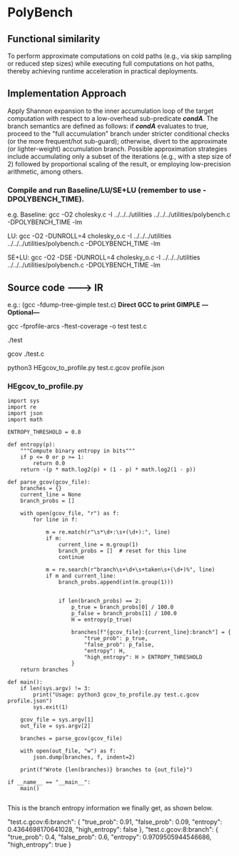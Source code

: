 # PolyBench

## Functional similarity ##

To perform approximate computations on cold paths (e.g., via skip sampling or reduced step sizes) while executing full computations 
on hot paths, thereby achieving runtime acceleration in practical deployments.

## Implementation Approach ##
Apply Shannon expansion to the inner accumulation loop of the target computation with respect to a low-overhead sub-predicate **_condA_**. The branch semantics are defined as follows: if **_condA_** evaluates to true, proceed to the "full accumulation" branch under stricter conditional checks (or the more frequent/hot sub-guard); otherwise, divert to the approximate (or lighter-weight) accumulation branch. Possible approximation strategies include accumulating only a subset of the iterations (e.g., with a step size of 2) followed by proportional scaling of the result, or employing low-precision arithmetic, among others.

### Compile and run Baseline/LU/SE+LU (remember to use -DPOLYBENCH_TIME). ###
e.g. Baseline: gcc -O2 cholesky.c -I ../../../utilities ../../../utilities/polybench.c -DPOLYBENCH_TIME -lm

LU: gcc -O2 -DUNROLL=4 cholesky_o.c -I ../../../utilities ../../../utilities/polybench.c -DPOLYBENCH_TIME -lm

SE+LU:  gcc -O2 -DSE -DUNROLL=4 cholesky_o.c -I ../../../utilities ../../../utilities/polybench.c -DPOLYBENCH_TIME -lm


## Source code ---> IR ##

e.g.:
(gcc -fdump-tree-gimple test.c) **Direct GCC to print GIMPLE** **—Optional—**

gcc -fprofile-arcs -ftest-coverage -o test test.c

./test

gcov ./test.c

python3 HEgcov_to_profile.py test.c.gcov profile.json

### HEgcov_to_profile.py ###

```
import sys
import re
import json
import math

ENTROPY_THRESHOLD = 0.8

def entropy(p):
    """Compute binary entropy in bits"""
    if p <= 0 or p >= 1:
        return 0.0
    return -(p * math.log2(p) + (1 - p) * math.log2(1 - p))

def parse_gcov(gcov_file):
    branches = {}
    current_line = None
    branch_probs = []

    with open(gcov_file, "r") as f:
        for line in f:
            
            m = re.match(r"\s*\d+:\s+(\d+):", line)
            if m:
                current_line = m.group(1)
                branch_probs = []  # reset for this line
                continue

            m = re.search(r"branch\s+\d+\s+taken\s+(\d+)%", line)
            if m and current_line:
                branch_probs.append(int(m.group(1)))

                
                if len(branch_probs) == 2:
                    p_true = branch_probs[0] / 100.0
                    p_false = branch_probs[1] / 100.0
                    H = entropy(p_true)

                    branches[f"{gcov_file}:{current_line}:branch"] = {
                        "true_prob": p_true,
                        "false_prob": p_false,
                        "entropy": H,
                        "high_entropy": H > ENTROPY_THRESHOLD
                    }
    return branches

def main():
    if len(sys.argv) != 3:
        print("Usage: python3 gcov_to_profile.py test.c.gcov profile.json")
        sys.exit(1)

    gcov_file = sys.argv[1]
    out_file = sys.argv[2]

    branches = parse_gcov(gcov_file)

    with open(out_file, "w") as f:
        json.dump(branches, f, indent=2)

    print(f"Wrote {len(branches)} branches to {out_file}")

if __name__ == "__main__":
    main()


```

This is the branch entropy information we finally get, as shown below.

"test.c.gcov:6:branch": {
    "true_prob": 0.91,
    "false_prob": 0.09,
    "entropy": 0.4364698170641028,
    "high_entropy": false
  },
  "test.c.gcov:8:branch": {
    "true_prob": 0.4,
    "false_prob": 0.6,
    "entropy": 0.9709505944546686,
    "high_entropy": true
  }
